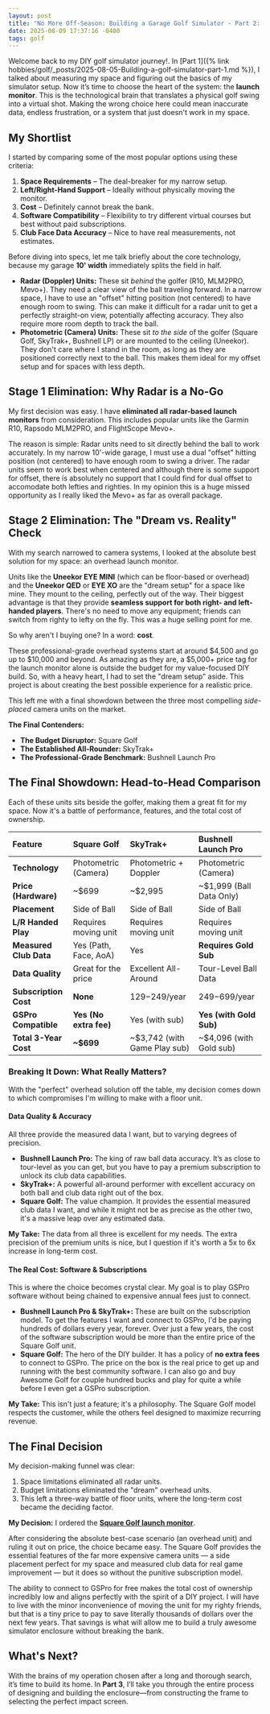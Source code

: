 ```yaml
---
layout: post
title: "No More Off-Season: Building a Garage Golf Simulator - Part 2: Launch Monitor and Software"
date: 2025-08-09 17:37:16 -0400
tags: golf
---
```

Welcome back to my DIY golf simulator journey!. In [Part 1]({% link hobbies/golf/_posts/2025-08-05-Building-a-golf-simulator-part-1.md  %}), I talked about measuring my space and figuring out the basics of my simulator setup. Now it’s time to choose the heart of the system: the **launch monitor**. This is the technological brain that translates a physical golf swing into a virtual shot. Making the wrong choice here could mean inaccurate data, endless frustration, or a system that just doesn't work in my space.


## My Shortlist

I started by comparing some of the most popular options using these criteria:

1. **Space Requirements** – The deal-breaker for my narrow setup.
2. **Left/Right-Hand Support** – Ideally without physically moving the monitor.
3. **Cost** – Definitely cannot break the bank.
4. **Software Compatibility** – Flexibility to try different virtual courses but best without paid subscriptions.
5. **Club Face Data Accuracy** – Nice to have real measurements, not estimates.


Before diving into specs, let me talk briefly about the core technology, because my garage **10' width** immediately splits the field in half.

* **Radar (Doppler) Units:** These sit *behind* the golfer (R10, MLM2PRO, Mevo+). They need a clear view of the ball traveling forward. In a narrow space, I have to use an "offset" hitting position (not centered) to have enough room to swing. This can make it difficult for a radar unit to get a perfectly straight-on view, potentially affecting accuracy. They also require more room depth to track the ball.
* **Photometric (Camera) Units:** These sit *to the side* of the golfer (Square Golf, SkyTrak+, Bushnell LP) or are mounted to the ceiling (Uneekor). They don't care where I stand in the room, as long as they are positioned correctly next to the ball. This makes them ideal for my offset setup and for spaces with less depth.

## Stage 1 Elimination: Why Radar is a No-Go

My first decision was easy. I have **eliminated all radar-based launch monitors** from consideration. This includes popular units like the Garmin R10, Rapsodo MLM2PRO, and FlightScope Mevo+.

The reason is simple: Radar units need to sit directly behind the ball to work accurately. In my narrow 10'-wide garage, I must use a dual "offset" hitting position (not centered) to have enough room to swing a driver. The radar units seem to work best when centered and although there is some support for offset, there is absolutely no support that I could find for dual offset to accomodate both lefties and righties. In my opinion this is a huge missed opportunity as I really liked the Mevo+ as far as overall package. 

## Stage 2 Elimination: The "Dream vs. Reality" Check

With my search narrowed to camera systems, I looked at the absolute best solution for my space: an overhead launch monitor.

Units like the **Uneekor EYE MINI** (which can be floor-based or overhead) and the **Uneekor QED** or **EYE XO** are the "dream setup" for a space like mine. They mount to the ceiling, perfectly out of the way. Their biggest advantage is that they provide **seamless support for both right- and left-handed players**. There's no need to move any equipment; friends can switch from righty to lefty on the fly. This was a huge selling point for me.

So why aren't I buying one? In a word: **cost**.

These professional-grade overhead systems start at around $4,500 and go up to $10,000 and beyond. As amazing as they are, a $5,000+ price tag for the launch monitor alone is outside the budget for my value-focused DIY build. So, with a heavy heart, I had to set the "dream setup" aside. This project is about creating the best possible experience for a realistic price.

This left me with a final showdown between the three most compelling *side-placed* camera units on the market.

**The Final Contenders:**
* **The Budget Disruptor:** Square Golf
* **The Established All-Rounder:** SkyTrak+
* **The Professional-Grade Benchmark:** Bushnell Launch Pro

## The Final Showdown: Head-to-Head Comparison

Each of these units sits beside the golfer, making them a great fit for my space. Now it's a battle of performance, features, and the total cost of ownership.

| Feature | **Square Golf** | **SkyTrak+** | **Bushnell Launch Pro** |
| :--- | :--- | :--- | :--- |
| **Technology** | Photometric (Camera) | Photometric + Doppler | Photometric (Camera) |
| **Price (Hardware)** | ~$699 | ~$2,995 | ~$1,999 (Ball Data Only) |
| **Placement** | Side of Ball | Side of Ball | Side of Ball |
| **L/R Handed Play** | Requires moving unit | Requires moving unit | Requires moving unit |
| **Measured Club Data**| Yes (Path, Face, AoA) | Yes | **Requires Gold Sub** |
| **Data Quality** | Great for the price | Excellent All-Around | Tour-Level Ball Data |
| **Subscription Cost** | **None** | $129-$249/year | $249-$699/year |
| **GSPro Compatible** | **Yes (No extra fee)** | Yes (with sub) | **Yes (with Gold Sub)**|
| **Total 3-Year Cost**| **~$699** | ~$3,742 (with Game Play sub) | ~$4,096 (with Gold sub) |



### **Breaking It Down: What Really Matters?**

With the "perfect" overhead solution off the table, my decision comes down to which compromises I'm willing to make with a floor unit.

#### **Data Quality & Accuracy**
All three provide the measured data I want, but to varying degrees of precision.
* **Bushnell Launch Pro:** The king of raw ball data accuracy. It’s as close to tour-level as you can get, but you have to pay a premium subscription to unlock its club data capabilities.
* **SkyTrak+:** A powerful all-around performer with excellent accuracy on both ball and club data right out of the box.
* **Square Golf:** The value champion. It provides the essential measured club data I want, and while it might not be as precise as the other two, it's a massive leap over any estimated data.

**My Take:** The data from all three is excellent for my needs. The extra precision of the premium units is nice, but I question if it's worth a 5x to 6x increase in long-term cost.

#### **The Real Cost: Software & Subscriptions**
This is where the choice becomes crystal clear. My goal is to play GSPro software without being chained to expensive annual fees just to connect.
* **Bushnell Launch Pro & SkyTrak+:** These are built on the subscription model. To get the features I want and connect to GSPro, I'd be paying hundreds of dollars every year, forever. Over just a few years, the cost of the software subscription would be more than the entire price of the Square Golf unit.
* **Square Golf:** The hero of the DIY builder. It has a policy of **no extra fees** to connect to GSPro. The price on the box is the real price to get up and running with the best community software. I can also go and buy Awesome Golf for couple hundred bucks and play for quite a while before I even get a GSPro subscription.

**My Take:** This isn't just a feature; it's a philosophy. The Square Golf model respects the customer, while the others feel designed to maximize recurring revenue.

## **The Final Decision**

My decision-making funnel was clear:
1.  Space limitations eliminated all radar units.
2.  Budget limitations eliminated the "dream" overhead units.
3.  This left a three-way battle of floor units, where the long-term cost became the deciding factor.


**My Decision:** I ordered the **[Square Golf launch monitor](https://www.squaregolf.com/launchmonitor)**.

After considering the absolute best-case scenario (an overhead unit) and ruling it out on price, the choice became easy. The Square Golf provides the essential features of the far more expensive camera units — a side placement perfect for my space and measured club data for real game improvement — but it does so without the punitive subscription model.

The ability to connect to GSPro for free makes the total cost of ownership incredibly low and aligns perfectly with the spirit of a DIY project. I will have to live with the minor inconvenience of moving the unit for my righty friends, but that is a tiny price to pay to save literally thousands of dollars over the next few years. That savings is what will allow me to build a truly awesome simulator enclosure without breaking the bank.

## What's Next?

With the brains of my operation chosen after a long and thorough search, it’s time to build its home. In **Part 3**, I’ll take you through the entire process of designing and building the enclosure—from constructing the frame to selecting the perfect impact screen.
